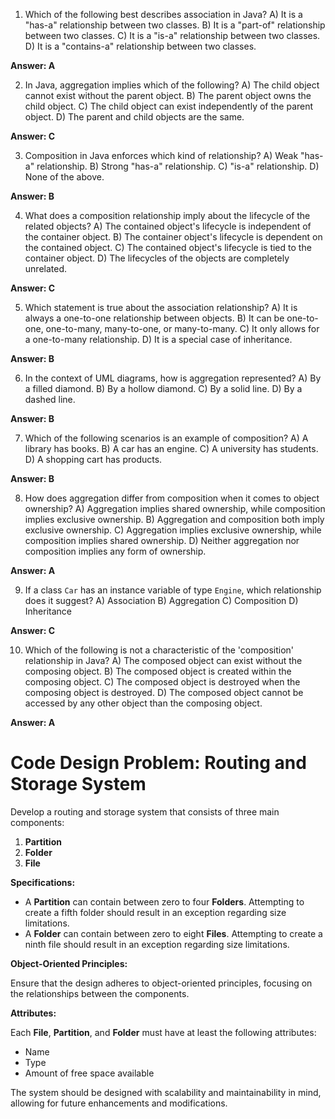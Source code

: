 1. Which of the following best describes association in Java?
   A) It is a "has-a" relationship between two classes.
   B) It is a "part-of" relationship between two classes.
   C) It is a "is-a" relationship between two classes.
   D) It is a "contains-a" relationship between two classes.

**Answer: A**

2. In Java, aggregation implies which of the following?
   A) The child object cannot exist without the parent object.
   B) The parent object owns the child object.
   C) The child object can exist independently of the parent object.
   D) The parent and child objects are the same.

**Answer: C**

3. Composition in Java enforces which kind of relationship?
   A) Weak "has-a" relationship.
   B) Strong "has-a" relationship.
   C) "is-a" relationship.
   D) None of the above.

**Answer: B**

4. What does a composition relationship imply about the lifecycle of the related objects?
   A) The contained object's lifecycle is independent of the container object.
   B) The container object's lifecycle is dependent on the contained object.
   C) The contained object's lifecycle is tied to the container object.
   D) The lifecycles of the objects are completely unrelated.

**Answer: C**

5. Which statement is true about the association relationship?
   A) It is always a one-to-one relationship between objects.
   B) It can be one-to-one, one-to-many, many-to-one, or many-to-many.
   C) It only allows for a one-to-many relationship.
   D) It is a special case of inheritance.

**Answer: B**

6. In the context of UML diagrams, how is aggregation represented?
   A) By a filled diamond.
   B) By a hollow diamond.
   C) By a solid line.
   D) By a dashed line.

**Answer: B**

7. Which of the following scenarios is an example of composition?
   A) A library has books.
   B) A car has an engine.
   C) A university has students.
   D) A shopping cart has products.

**Answer: B**

8. How does aggregation differ from composition when it comes to object ownership?
   A) Aggregation implies shared ownership, while composition implies exclusive ownership.
   B) Aggregation and composition both imply exclusive ownership.
   C) Aggregation implies exclusive ownership, while composition implies shared ownership.
   D) Neither aggregation nor composition implies any form of ownership.

**Answer: A**

9. If a class `Car` has an instance variable of type `Engine`, which relationship does it suggest?
   A) Association
   B) Aggregation
   C) Composition
   D) Inheritance

**Answer: C**

10. Which of the following is not a characteristic of the 'composition' relationship in Java?
    A) The composed object can exist without the composing object.
    B) The composed object is created within the composing object.
    C) The composed object is destroyed when the composing object is destroyed.
    D) The composed object cannot be accessed by any other object than the composing object.

**Answer: A**

# Code Design Problem: Routing and Storage System

Develop a routing and storage system that consists of three main components:

1. **Partition**
2. **Folder**
3. **File**

**Specifications:**

- A **Partition** can contain between zero to four **Folders**. Attempting to create a fifth folder should result in an exception regarding size limitations.
- A **Folder** can contain between zero to eight **Files**. Attempting to create a ninth file should result in an exception regarding size limitations.

**Object-Oriented Principles:**

Ensure that the design adheres to object-oriented principles, focusing on the relationships between the components.

**Attributes:**

Each **File**, **Partition**, and **Folder** must have at least the following attributes:

- Name
- Type
- Amount of free space available

The system should be designed with scalability and maintainability in mind, allowing for future enhancements and modifications.
